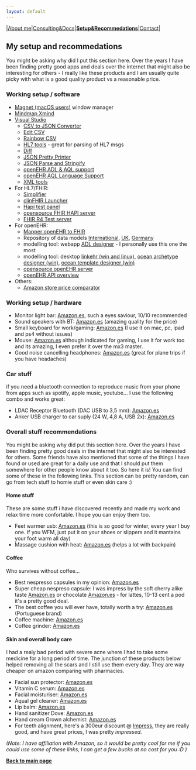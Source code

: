 ```yaml
---
layout: default
---
```

|[About me](./about_me.html)|[Consulting&Docs](./certs.html)|[**Setup&Recommedations**](./recommend.html)|[Contact](./contact.html)|

## My setup and recommedations
You might be asking why did I put this section here. Over the years I have been finding pretty good apps and deals over the internet that might also be interesting for others - I really like these products and I am usually quite picky with what is a good quality product vs a reasonable price.

### Working setup / software
* [Magnet (macOS users)](https://apps.apple.com/us/app/magnet/id441258766?mt=12) window manager
* [Mindmap Xmind](https://www.xmind.net/download/xmind)
* [Visual Studio](https://code.visualstudio.com/)
  * [CSV to JSON Converter](https://marketplace.visualstudio.com/items?itemName=Chukwuamaka.csvtojson-converter)
  * [Edit CSV](https://marketplace.visualstudio.com/items?itemName=janisdd.vscode-edit-csv)
  * [Rainbow CSV](https://marketplace.visualstudio.com/items?itemName=mechatroner.rainbow-csv)
  * [HL7 tools](https://marketplace.visualstudio.com/items?itemName=RobHolme.hl7tools) - great for parsing of HL7 msgs
  * [Diff](https://marketplace.visualstudio.com/items?itemName=fabiospampinato.vscode-diff)
  * [JSON Pretty Printer](https://marketplace.visualstudio.com/items?itemName=euskadi31.json-pretty-printer)
  * [JSON Parse and Stringify](https://marketplace.visualstudio.com/items?itemName=nextfaze.json-parse-stringify)
  * [openEHR ADL & AQL support](https://marketplace.visualstudio.com/items?itemName=NedapHealthcare.openehr-adl-lsp)
  * [openEHR AQL Language Support](https://marketplace.visualstudio.com/items?itemName=DIPSAS.aql)
  * [XML tools](https://marketplace.visualstudio.com/items?itemName=DotJoshJohnson.xml)
* For HL7/FHIR:
  * [Simplifier](https://simplifier.net/)
  * [clinFHIR Launcher](http://clinfhir.com/)
  * [Hapi test panel](https://hapifhir.github.io/hapi-hl7v2/hapi-testpanel/)
  * [opensource FHIR HAPI server](https://github.com/hapifhir/hapi-fhir-jpaserver-starter)
  * [FHIR R4 Test server](https://hapi.fhir.org/baseR4/swagger-ui/)
* For openEHR:
  * [Mapper openEHR to FHIR](http://143.47.229.90:8080/openehr2fhir/)
  * Repository of data models [International](https://ckm.openehr.org/ckm/), [UK](https://ckm.apperta.org/ckm/), [Germany](https://ckm.highmed.org/ckm/)
  * modelling tool: webapp [ADL designer](https://tools.openehr.org/designer) - I personally use this one the most
  * modelling tool: desktop [linkehr (win and linux)](https://linkehr.veratech.es/getlinkehr.html), [ocean archetype designer (win)](https://oceanhealthsystems.com/software/archetype-editor), [ocean template designer (win)](https://oceanhealthsystems.com/software/template-designer)
  * [opensource openEHR server](https://github.com/ehrbase/ehrbase)
  * [openEHR API overview](https://specifications.openehr.org/releases/ITS-REST/latest/ehr.html)
* Others:
  * [Amazon store price comparator](https://tropicalprice.com/)


### Working setup / hardware
* Monitor light bar: [Amazon.es](https://amzn.to/3IjILG9), such a eyes saviour, 10/10 recommended
* Sound speakers with BT: [Amazon.es](https://amzn.to/3HYi4pm) (amazing quality for the price)
* Small keyboard for work/gaming: [Amazon.es](https://amzn.to/3SOlKyz) (I use it on mac, pc, ipad and ps4 without issues)
* Mouse: [Amazon.es](https://amzn.to/3YthlTY) although indicated for gaming, I use it for work too and its amazing, I even prefer it over the mx3 master.
* Good noise cancelling headphones: [Amazon.es](https://amzn.to/3XwC48a) (great for plane trips if you have headaches)

### Car stuff
if you need a bluetooth connection to reproduce music from your phone from apps such as spotify, apple music, youtube... I use the following combo and works great:
* LDAC Receptor Bluetooth (DAC USB to 3,5 mm): [Amazon.es](https://amzn.to/3KbHItc)
* Anker USB charger to car suply (24 W, 4,8 A, USB 2x): [Amazon.es]( https://amzn.to/3Xs62Ko)


### Overall stuff recommendations
You might be asking why did put this section here. Over the years I have been finding pretty good deals in the internet that might also be interested for others. Some friends have also mentioned that some of the things I have found or used are great for a daily use and that I should put them somewhere for other people know about it too. So here it is! You can find some of these in the following links. This section can be pretty random, can go from tech stuff to homie stuff or even skin care :)

#### Home stuff
These are some stuff i have discovered recently and made my work and relax time more confortable. I hope you can enjoy them too.
* Feet warmer usb: [Amazon.es](https://amzn.to/3IgUsfV) (this is so good for winter, every year I buy one. If you WFM, just put it on your shoes or slippers and it mantains your foot warm all day)
* Massage cushion with heat: [Amazon.es](https://amzn.to/3YKOpXr) (helps a lot with backpain)

#### Coffee
Who survives without coffee...
* Best nespresso capsules in my opinion: [Amazon.es](https://amzn.to/3OOt4bN)
* Super cheap nespreso capsule: I was impress by the soft cherry alike taste [Amazon.es](https://amzn.to/3E3Tan2) or chocolate [Amazon.es](https://amzn.to/3jMh0wR) - for lattes, 10-13 cent a pod it's a pretty good deal.
* The best coffee you will ever have, totally worth a try: [Amazon.es](https://amzn.to/3RWs8nl) (Portuguese brand) 
* Coffee machine: [Amazon.es](https://amzn.to/3xiap05)
* Coffee grinder: [Amazon.es](https://amzn.to/3HXe8F7)

#### Skin and overall body care
I had a realy bad period with severe acne where I had to take some medicine for a long period of time. The junction of these products below helped removing all the scars and I still use them every day. They are way cheaper on amazon comparing with pharmacies.
* Facial sun protector: [Amazon.es](https://amzn.to/3IjgMq9)
* Vitamin C serum: [Amazon.es](https://amzn.to/3DZpTtC)
* Facial moisturiser: [Amazon.es](https://amzn.to/3Ynry4m)
* Aqual gel cleaner: [Amazon.es](https://amzn.to/3lxxiKr)
* Lip balm: [Amazon.es](https://amzn.to/3XqQR4j)
* Hand sanitizer Dove: [Amazon.es](https://amzn.to/3jTAhfH)
* Hand cream Grown alchemist: [Amazon.es](https://amzn.to/3lraqMt)
* For teeth alignment, here's a 300eur discount @ [Impress](https://smile2impress.com/pt/special/referral/?code=UM9-4UO-SFO&referral_source=mobile), they are really good, and have great prices, I was pretty _impressed._ 

_(Note: I have affiliation with Amazon, so it would be pretty cool for me if you could use some of these links, I can get a few bucks at no cost for you :D )_


[**Back to main page**](./)
